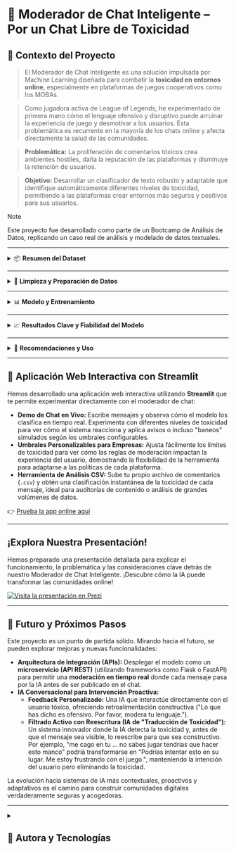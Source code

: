 # 💬 Moderador de Chat Inteligente – Por un Chat Libre de Toxicidad

## 🧩 Contexto del Proyecto

> El Moderador de Chat Inteligente es una solución impulsada por Machine Learning diseñada para combatir la **toxicidad en entornos online**, especialmente en plataformas de juegos cooperativos como los MOBAs.

> Como jugadora activa de League of Legends, he experimentado de primera mano cómo el lenguaje ofensivo y disruptivo puede arruinar la experiencia de juego y desmotivar a los usuarios. Esta problemática es recurrente en la mayoría de los chats online y afecta directamente la salud de las comunidades.

> **Problemática:** La proliferación de comentarios tóxicos crea ambientes hostiles, daña la reputación de las plataformas y disminuye la retención de usuarios.

> **Objetivo:**
> Desarrollar un clasificador de texto robusto y adaptable que identifique automáticamente diferentes niveles de toxicidad, permitiendo a las plataformas crear entornos más seguros y positivos para sus usuarios.

> [!NOTE]
> Este proyecto fue desarrollado como parte de un Bootcamp de Análisis de Datos, replicando un caso real de análisis y modelado de datos textuales.

---

<details>
<summary>📦 <strong>Resumen del Dataset</strong></summary>

El modelo fue entrenado con un extenso dataset de conversaciones de chat, crucial para capturar la diversidad del lenguaje online:

- **Origen Principal:** Datos de chat de juegos, incluyendo un conjunto significativo del repositorio **"Dota 2 Toxic Chat Data" de Kaggle**, que contiene una amplia gama de interacciones en el contexto de juegos multijugador online.
- **Diversidad:** El dataset abarca una variedad de mensajes que reflejan la dinámica real de los chats, desde comentarios inofensivos hasta lenguaje ofensivo y tóxico.
- **Adaptabilidad:** Aunque los datos provienen de Dota 2, la naturaleza del lenguaje tóxico es transversal. Esto hace que el modelo sea **altamente adaptable y escalable para funcionar eficazmente en cualquier otro MOBA** (como League of Legends, Smite, etc.) y, en general, en cualquier plataforma de chat o comunidad online que busque una moderación de contenido avanzada.

</details>

---

<details>
<summary>🧹 <strong>Limpieza y Preparación de Datos</strong></summary>

Para asegurar la calidad y el balance del modelo, se aplicaron los siguientes pasos clave:

- **Estandarización:** Normalización y limpieza del texto para manejar variaciones como mayúsculas/minúsculas, puntuación y caracteres especiales.
- **Tokenización:** Conversión del texto a un formato numérico (tokens) comprensible para el modelo, utilizando el tokenizador de **DistilBERT**.
- **Manejo de Desequilibrio de Clases:** Se utilizó el algoritmo **RandomOverSampler** (parte de `imblearn`) para sobremuestrear las categorías minoritarias (por ejemplo, "Levemente Tóxico" y "Gravemente Tóxico"). Esto es crucial para que el modelo aprenda a identificar estas clases importantes con mayor precisión, sin estar sesgado por la abundancia de mensajes no tóxicos.
- **Preparación para Hugging Face:** Adaptación de los datos al formato `Dataset` compatible con la librería `Hugging Face Transformers` para el entrenamiento.

</details>

---

<details>
<summary>📊 <strong>Modelo y Entrenamiento</strong></summary>

- **Algoritmo Base:** Se utilizó **DistilBERT**, una versión más pequeña y rápida de BERT, optimizada para tareas de clasificación de texto. DistilBERT es un modelo de última generación pre-entrenado en grandes volúmenes de texto, lo que le permite entender el contexto y los matices del lenguaje de forma excepcional.
- **Técnica:** **Fine-tuning** (ajuste fino) de DistilBERT. Esto significa que el modelo pre-entrenado se adaptó específicamente a la tarea de clasificar mensajes de chat tóxicos, aprendiendo de nuestros datos etiquetados.
- **Clasificación Multicategoría:** El modelo clasifica los mensajes en cuatro categorías principales:
    - **No Tóxico:** Mensajes inofensivos y respetuosos.
    - **Acción/Juego:** Mensajes relacionados con la dinámica del juego sin toxicidad.
    - **Levemente Tóxico:** Mensajes con tono negativo o sarcasmo sutil, pero no gravemente ofensivos.
    - **Gravemente Tóxico:** Mensajes con lenguaje vulgar, amenazas o insultos severos.
- **Plataforma de Entrenamiento:** Se utilizó el `Trainer` de la librería `Hugging Face Transformers` para una gestión eficiente del entrenamiento.

</details>

---

<details>
<summary>📈 <strong>Resultados Clave y Fiabilidad del Modelo</strong></summary>

- **Alta Precisión en Detección Crítica:** El modelo demuestra una **alta fiabilidad** en la clasificación de mensajes, especialmente en la detección de contenido "**Gravemente Tóxico**" y "**No Tóxico**". Esto significa que es muy efectivo en identificar el contenido más dañino y en diferenciarlo de los mensajes seguros.
- **Manejo de Sutiles Matices:** Gracias al entrenamiento con DistilBERT y el sobremuestreo, el modelo también tiene una capacidad significativa para identificar el contenido "**Levemente Tóxico**" y de "**Acción/Juego**", aunque estas categorías pueden presentar un mayor desafío debido a su naturaleza más ambigua o su menor representación inicial en los datos.
- **Fiabilidad en Contextos Empresariales:** La robustez del modelo lo hace idóneo para su aplicación en entornos reales, proporcionando una base sólida para la automatización de la moderación de contenido.

**[Aquí se insertarán las métricas detalladas y su explicación simplificada una vez que estén disponibles y el Streamlit funcione.]**

---

### 📄 Informe Detallado del Modelo

Para un análisis técnico más profundo del rendimiento del modelo y las decisiones de diseño, puedes descargar el informe completo aquí:

[Enlace de descarga del informe (PDF/Markdown) - ¡Pronto disponible!]

</details>

---

<details>
<summary>🧭 <strong>Recomendaciones y Uso</strong></summary>

El Moderador de Chat Inteligente es una herramienta potente, pero su implementación óptima requiere considerar:

- **Herramienta de Apoyo, No Sustituto Total:** Debe complementar, no reemplazar por completo, la moderación humana, especialmente para casos complejos que requieran juicio contextual.
- **Umbrales Configurables:** Las empresas pueden ajustar los umbrales de toxicidad y baneo (como se demuestra en la aplicación Streamlit) para adaptar la sensibilidad del moderador a sus políticas específicas de comunidad.
- **Monitoreo Continuo:** Los modelos de IA necesitan ser monitoreados y reentrenados periódicamente con nuevos datos para adaptarse a la evolución del lenguaje y las nuevas formas de toxicidad.
- **Feedback Loop:** Implementar un sistema donde los moderadores humanos puedan corregir las predicciones del modelo, lo que a su vez retroalimenta y mejora futuras versiones del modelo.

</details>

---

## 🚀 Aplicación Web Interactiva con Streamlit

Hemos desarrollado una aplicación web interactiva utilizando **Streamlit** que te permite experimentar directamente con el moderador de chat:

- **Demo de Chat en Vivo:** Escribe mensajes y observa cómo el modelo los clasifica en tiempo real. Experimenta con diferentes niveles de toxicidad para ver cómo el sistema reacciona y aplica avisos o incluso "baneos" simulados según los umbrales configurables.
- **Umbrales Personalizables para Empresas:** Ajusta fácilmente los límites de toxicidad para ver cómo las reglas de moderación impactan la experiencia del usuario, demostrando la flexibilidad de la herramienta para adaptarse a las políticas de cada plataforma.
- **Herramienta de Análisis CSV:** Sube tu propio archivo de comentarios (`.csv`) y obtén una clasificación instantánea de la toxicidad de cada mensaje, ideal para auditorías de contenido o análisis de grandes volúmenes de datos.

👉 [Prueba la app online aquí]([ENLACE_A_TU_APP_STREAMLIT])

---

## ¡Explora Nuestra Presentación!

Hemos preparado una presentación detallada para explicar el funcionamiento, la problemática y las consideraciones clave detrás de nuestro Moderador de Chat Inteligente. ¡Descubre cómo la IA puede transformar las comunidades online!

[![Visita la presentación en Prezi](https://img.shields.io/badge/Prezi-Ver%20Presentaci%C3%B3n-blue?style=for-the-badge&logo=prezi)](https://prezi.com/view/QNpmIlJ4cWOItZ1t90Re/)

---

## 🔮 Futuro y Próximos Pasos

Este proyecto es un punto de partida sólido. Mirando hacia el futuro, se pueden explorar mejoras y nuevas funcionalidades:

- **Arquitectura de Integración (APIs):** Desplegar el modelo como un **microservicio (API REST)** (utilizando frameworks como Flask o FastAPI) para permitir una **moderación en tiempo real** donde cada mensaje pasa por la IA antes de ser publicado en el chat.
- **IA Conversacional para Intervención Proactiva:**
    - **Feedback Personalizado:** Una IA que interactúe directamente con el usuario tóxico, ofreciendo retroalimentación constructiva ("Lo que has dicho es ofensivo. Por favor, modera tu lenguaje.").
    - **Filtrado Activo con Reescritura (IA de "Traducción de Toxicidad"):** Un sistema innovador donde la IA detecta la toxicidad y, antes de que el mensaje sea visible, lo reescribe para que sea constructivo. Por ejemplo, "me cago en tu ... no sabes jugar tendrias que hacer esto manco" podría transformarse en "Podrías intentar esto en su lugar. Me estoy frustrando con el juego.", manteniendo la intención del usuario pero eliminando la toxicidad.

La evolución hacia sistemas de IA más contextuales, proactivos y adaptativos es el camino para construir comunidades digitales verdaderamente seguras y acogedoras.

---

<details>
  <summary>
    <h2>👤 Autora y Tecnologías</h2>
  </summary>

[![Rocío](https://img.shields.io/badge/@JimenezRoDA-GitHub-181717?logo=github&style=flat-square)](https://github.com/JimenezRoDA)

---

![Python](https://img.shields.io/badge/Python-3.12.7-blue?logo=python)
![Jupyter](https://img.shields.io/badge/Jupyter-Notebook-orange?logo=jupyter)
![Streamlit](https://img.shields.io/badge/Streamlit-App-red?logo=streamlit)
![Transformers](https://img.shields.io/badge/Hugging%20Face-Transformers-yellow?logo=huggingface)
![PyTorch](https://img.shields.io/badge/PyTorch-Deep%20Learning-orange?logo=pytorch)
![Scikit-learn](https://img.shields.io/badge/Scikit--learn-ML%20Tools-green?logo=scikitlearn)
![Imblearn](https://img.shields.io/badge/Imblearn-Imbalanced%20Data-purple)
![Status](https://img.shields.io/badge/Status-In%20Progress-orange)

[🔝 Volver arriba](#-moderador-de-chat-inteligente--por-un-chat-libre-de-toxicidad)
</details>
